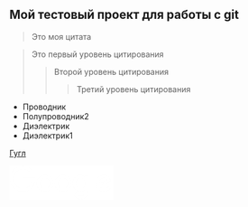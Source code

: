 ## Мой тестовый проект для работы с git

> Это моя цитата

> Это первый уровень цитирования
>
> > Второй уровень цитирования
> >
> > > Третий уровень цитирования

- Проводник
- Полупроводник2
- Диэлектрик
- Диэлектрик1

[Гугл](http://google.com/ "google")

![Google](/google.png)
